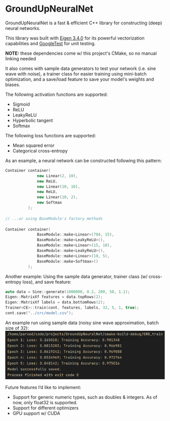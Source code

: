 # GroundUpNeuralNet

GroundUpNeuralNet is a fast & efficient C++ library for constructing (deep) neural networks. 

This library was built with [Eigen 3.4.0](https://eigen.tuxfamily.org/index.php?title=Main_Page) for its powerful vectorization capabilities and [GoogleTest](https://github.com/google/googletest) for unit testing. 

**NOTE:** these dependencies come w/ this project's CMake, so no manual linking needed

It also comes with sample data generators to test your network (i.e. sine wave with noise), a trainer class for easier training using mini-batch optimization, and a save/load feature to save your model's weights and biases.

The following activation functions are supported:
- Sigmoid
- ReLU
- LeakyReLU
- Hyperbolic tangent
- Softmax

The following loss functions are supported:
- Mean squared error
- Categorical cross-entropy

As an example, a neural network can be constructed following this pattern:
```cpp
Container container(
              new Linear(2, 10),
              new ReLU,
              new Linear(10, 10),
              new ReLU,
              new Linear(10, 2),
              new Softmax
          );
          
// ...or using BaseModule's factory methods

Container container(
              BaseModule::make<Linear>(784, 15),
              BaseModule::make<LeakyReLU>(),
              BaseModule::make<Linear>(15, 10),
              BaseModule::make<LeakyReLU>(),
              BaseModule::make<Linear>(10, 5),
              BaseModule::make<Softmax>()
          );
```

Another example: Using the sample data generator, trainer class (w/ cross-entropy loss), and save feature:
```cpp
auto data = Sine::generate(1000000, 0.2, 200, 50, 1.1);
Eigen::MatrixXf features = data.topRows(2);
Eigen::MatrixXf labels = data.bottomRows(2);
Trainer<CE>::train(cont, features, labels, 32, 5, 1, true);
cont.save("../src/model.csv");
```

An example run using sample data (noisy sine wave approximation, batch size of 32):
![](https://github.com/Parxd/GroundUpNeuralNet/blob/main/res/example.png)

Future features I’d like to implement:
- Support for generic numeric types, such as doubles & integers. As of now, only float32 is supported.
- Support for different optimizers
- GPU support w/ CUDA

